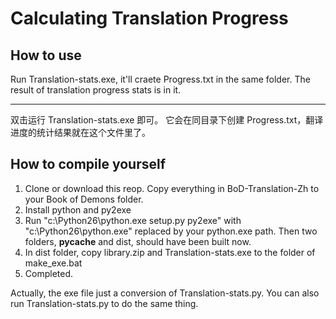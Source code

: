 # Calculating Translation Progress

## How to use

Run Translation-stats.exe, it'll craete Progress.txt in the same folder. The result of translation progress stats is in it.

---

双击运行 Translation-stats.exe 即可。
它会在同目录下创建 Progress.txt，翻译进度的统计结果就在这个文件里了。

## How to compile yourself

1. Clone or download this reop. Copy everything in BoD-Translation-Zh to your Book of Demons folder.
2. Install python and py2exe
3. Run "c:\Python26\python.exe setup.py py2exe" with "c:\Python26\python.exe" replaced by your python.exe path. Then two folders, __pycache__ and dist, should have been built now.
4. In dist folder, copy library.zip and Translation-stats.exe to the folder of make_exe.bat
5. Completed.

Actually, the exe file just a conversion of Translation-stats.py. You can also run Translation-stats.py to do the same thing.